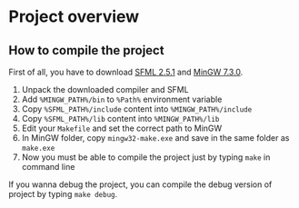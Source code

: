 # Project overview
## How to compile the project
First of all, you have to download [SFML 2.5.1](https://www.sfml-dev.org/files/SFML-2.5.1-windows-gcc-7.3.0-mingw-64-bit.zip) and [MinGW 7.3.0](https://sourceforge.net/projects/mingw-w64/files/Toolchains%20targetting%20Win64/Personal%20Builds/mingw-builds/7.3.0/threads-posix/seh/x86_64-7.3.0-release-posix-seh-rt_v5-rev0.7z/download).

1. Unpack the downloaded compiler and SFML
2. Add `%MINGW_PATH%/bin` to `%Path%` environment variable
3. Copy `%SFML_PATH%/include` content into `%MINGW_PATH%/include`
4. Copy `%SFML_PATH%/lib` content into `%MINGW_PATH%/lib`
5. Edit your `Makefile` and set the correct path to MinGW
6. In MinGW folder, copy `mingw32-make.exe` and save in the same folder as `make.exe`
7. Now you must be able to compile the project just by typing `make` in command line

If you wanna debug the project, you can compile the debug version of project by typing `make debug`.
